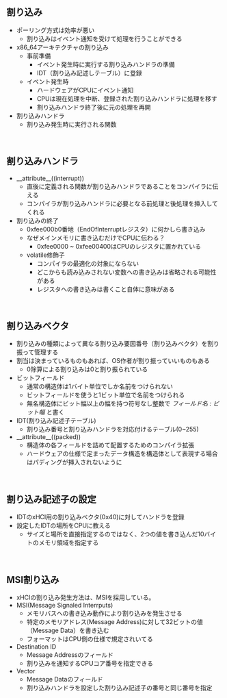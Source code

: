 ## 割り込み
- ポーリング方式は効率が悪い
    - 割り込みはイベント通知を受けて処理を行うことができる
- x86_64アーキテクチャの割り込み
    - 事前準備
        - イベント発生時に実行する割り込みハンドラの準備
        - IDT（割り込み記述しテーブル）に登録
    - イベント発生時
        - ハードウェアがCPUにイベント通知
        - CPUは現在処理を中断、登録された割り込みハンドラに処理を移す
        - 割り込みハンドラ終了後に元の処理を再開
- 割り込みハンドラ
    - 割り込み発生時に実行される関数

<br>

## 割り込みハンドラ
- \_\_attribute__((interrupt))
    - 直後に定義される関数が割り込みハンドラであることをコンパイラに伝える
    - コンパイラが割り込みハンドラに必要となる前処理と後処理を挿入してくれる
- 割り込みの終了
    - 0xfee000b0番地（EndOfInterruptレジスタ）に何かしら書き込み
    - なぜメインメモリに書き込むだけでCPUに伝わる？
        - 0xfee0000 ~ 0xfee00400はCPUのレジスタに置かれている
    - volatile修飾子
        - コンパイラの最適化の対象にならない
        - どこからも読み込みされない変数への書き込みは省略される可能性がある
        - レジスタへの書き込みは書くこと自体に意味がある

<br>

## 割り込みベクタ
- 割り込みの種類によって異なる割り込み要因番号（割り込みベクタ）を割り振って管理する
- 割当は決まっているものもあれば、OS作者が割り振っていいものもある
    - 0除算による割り込みは0と割り振られている
- ビットフィールド
    - 通常の構造体は1バイト単位でしか名前をつけられない
    - ビットフィールドを使うと1ビット単位で名前をつけられる
    - 無名構造体にビット幅以上の幅を持つ符号なし整数で *フィールド名 : ビット幅* と書く 
- IDT(割り込み記述子テーブル)
    - 割り込み番号と割り込みハンドラを対応付けるテーブル(0~255)
- \_\_attribute__((packed))
    - 構造体の各フィールドを詰めて配置するためのコンパイラ拡張
    - ハードウェアの仕様で定まったデータ構造を構造体として表現する場合はパディングが挿入されないように

<br>

## 割り込み記述子の設定
- IDTのxHCI用の割り込みベクタ(0x40)に対してハンドラを登録
- 設定したIDTの場所をCPUに教える
    - サイズと場所を直接指定するのではなく、2つの値を書き込んだ10バイトのメモリ領域を指定する

<br>

## MSI割り込み
- xHCIの割り込み発生方法は、MSIを採用している。
- MSI(Message Signaled Interrputs)
    - メモリバスへの書き込み動作により割り込みを発生させる
    - 特定のメモリアドレス(Message Address)に対して32ビットの値（Message Data）を書き込む
    - フォーマットはCPU側の仕様で規定されいてる
- Destination ID
    - Message Addressのフィールド
    - 割り込みを通知するCPUコア番号を指定できる
- Vector
    - Message Dataのフィールド
    - 割り込みハンドラを設定した割り込み記述子の番号と同じ番号を指定

                    